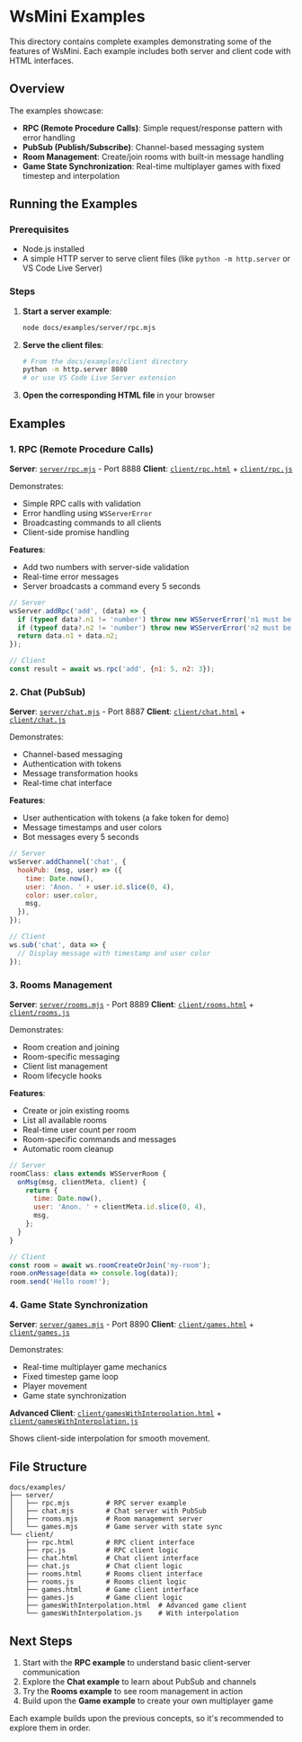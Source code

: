 # WsMini Examples

This directory contains complete examples demonstrating some of the features of WsMini. Each example includes both server and client code with HTML interfaces.

## Overview

The examples showcase:
- **RPC (Remote Procedure Calls)**: Simple request/response pattern with error handling
- **PubSub (Publish/Subscribe)**: Channel-based messaging system
- **Room Management**: Create/join rooms with built-in message handling
- **Game State Synchronization**: Real-time multiplayer games with fixed timestep and interpolation

## Running the Examples

### Prerequisites
- Node.js installed
- A simple HTTP server to serve client files (like `python -m http.server` or VS Code Live Server)

### Steps
1. **Start a server example**:
   ```bash
   node docs/examples/server/rpc.mjs
   ```

2. **Serve the client files**:
   ```bash
   # From the docs/examples/client directory
   python -m http.server 8080
   # or use VS Code Live Server extension
   ```

3. **Open the corresponding HTML file** in your browser

## Examples

### 1. RPC (Remote Procedure Calls)

**Server**: [`server/rpc.mjs`](./server/rpc.mjs) - Port 8888
**Client**: [`client/rpc.html`](./client/rpc.html) + [`client/rpc.js`](./client/rpc.js)

Demonstrates:
- Simple RPC calls with validation
- Error handling using `WSServerError`
- Broadcasting commands to all clients
- Client-side promise handling

**Features**:
- Add two numbers with server-side validation
- Real-time error messages
- Server broadcasts a command every 5 seconds

```javascript
// Server
wsServer.addRpc('add', (data) => {
  if (typeof data?.n1 != 'number') throw new WSServerError('n1 must be a number');
  if (typeof data?.n2 != 'number') throw new WSServerError('n2 must be a number');
  return data.n1 + data.n2;
});

// Client
const result = await ws.rpc('add', {n1: 5, n2: 3});
```

### 2. Chat (PubSub)

**Server**: [`server/chat.mjs`](./server/chat.mjs) - Port 8887
**Client**: [`client/chat.html`](./client/chat.html) + [`client/chat.js`](./client/chat.js)

Demonstrates:
- Channel-based messaging
- Authentication with tokens
- Message transformation hooks
- Real-time chat interface

**Features**:
- User authentication with tokens (a fake token for demo)
- Message timestamps and user colors
- Bot messages every 5 seconds

```javascript
// Server
wsServer.addChannel('chat', {
  hookPub: (msg, user) => ({
    time: Date.now(),
    user: 'Anon. ' + user.id.slice(0, 4),
    color: user.color,
    msg,
  }),
});

// Client
ws.sub('chat', data => {
  // Display message with timestamp and user color
});
```

### 3. Rooms Management

**Server**: [`server/rooms.mjs`](./server/rooms.mjs) - Port 8889
**Client**: [`client/rooms.html`](./client/rooms.html) + [`client/rooms.js`](./client/rooms.js)

Demonstrates:
- Room creation and joining
- Room-specific messaging
- Client list management
- Room lifecycle hooks

**Features**:
- Create or join existing rooms
- List all available rooms
- Real-time user count per room
- Room-specific commands and messages
- Automatic room cleanup

```javascript
// Server
roomClass: class extends WSServerRoom {
  onMsg(msg, clientMeta, client) {
    return {
      time: Date.now(),
      user: 'Anon. ' + clientMeta.id.slice(0, 4),
      msg,
    };
  }
}

// Client
const room = await ws.roomCreateOrJoin('my-room');
room.onMessage(data => console.log(data));
room.send('Hello room!');
```

### 4. Game State Synchronization

**Server**: [`server/games.mjs`](./server/games.mjs) - Port 8890
**Client**: [`client/games.html`](./client/games.html) + [`client/games.js`](./client/games.js)

Demonstrates:
- Real-time multiplayer game mechanics
- Fixed timestep game loop
- Player movement
- Game state synchronization

**Advanced Client**: [`client/gamesWithInterpolation.html`](./client/gamesWithInterpolation.html) + [`client/gamesWithInterpolation.js`](./client/gamesWithInterpolation.js)

Shows client-side interpolation for smooth movement.

## File Structure

```
docs/examples/
├── server/
│   ├── rpc.mjs         # RPC server example
│   ├── chat.mjs        # Chat server with PubSub
│   ├── rooms.mjs       # Room management server
│   └── games.mjs       # Game server with state sync
└── client/
    ├── rpc.html        # RPC client interface
    ├── rpc.js          # RPC client logic
    ├── chat.html       # Chat client interface
    ├── chat.js         # Chat client logic
    ├── rooms.html      # Rooms client interface
    ├── rooms.js        # Rooms client logic
    ├── games.html      # Game client interface
    ├── games.js        # Game client logic
    ├── gamesWithInterpolation.html  # Advanced game client
    └── gamesWithInterpolation.js    # With interpolation
```

## Next Steps

1. Start with the **RPC example** to understand basic client-server communication
2. Explore the **Chat example** to learn about PubSub and channels
3. Try the **Rooms example** to see room management in action
4. Build upon the **Game example** to create your own multiplayer game

Each example builds upon the previous concepts, so it's recommended to explore them in order.